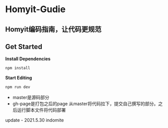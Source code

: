 # Homyit-Gudie

## Homyit编码指南，让代码更规范

## Get Started

**Install Dependencies**

```bash
npm install
```

**Start Editing**

```bash
npm run dev
```

<!-- 提交须知 -->

- master是源码部分
- gh-page是打包之后的page
从master将代码拉下，提交自己撰写的部分。之后运行脚本文件将代码部署

update - 2021.5.30 indomite
